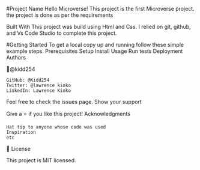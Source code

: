 #Project Name Hello Microverse!
This project is the first Microverse project. the project is done as per the requirements

Built With
This project was build using Html and Css. I relied on git, github, and Vs Code Studio to complete this project.


#Getting Started
To get a local copy up and running follow these simple example steps.
Prerequisites
Setup
Install
Usage
Run tests
Deployment
Authors

👤@kidd254

    GitHub: @Kidd254
    Twitter: @lawrence kioko
    LinkedIn: Lawrence Kioko



Feel free to check the issues page.
Show your support

Give a ⭐️ if you like this project!
Acknowledgments

    Hat tip to anyone whose code was used
    Inspiration
    etc

📝 License

This project is MIT licensed.